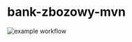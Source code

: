 # bank-zbozowy-mvn
![example workflow](https://github.com/jjulkakulkaa/bank-zbozowy-mvn/actions/workflows/ci.yml/badge.svg)
